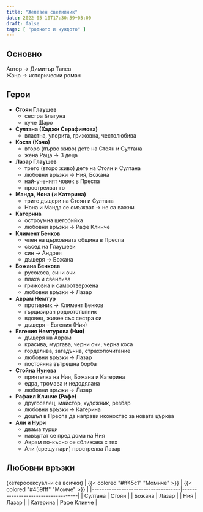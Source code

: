 ```yaml
---
title: "Железен светилник"
date: 2022-05-10T17:30:59+03:00
draft: false
tags: [ "родното и чуждото" ]
---
```


## Основно

Автор -> Димитър Талев  
Жанр -> исторически роман  


## Герои

- **Стоян Глаушев**
  - сестра Благуна
  - куче Шаро
- **Султана (Хаджи Серафимова)**
  - властна, упорита, грижовна, честолюбива
- **Коста (Кочо)**
  - второ (първо живо) дете на Стоян и Султана
  - жена Раца -> 3 деца
- **Лазар Глаушев**
  - трето (второ живо) дете на Стоян и Султана
  - любовни връзки -> Ния, Божана
  - най-ученият човек в Преспа
  - прострелват го
- **Манда, Нона (и Катерина)**
  - трите дъщери на Стоян и Султана
  - Нона и Манда се омъжват -> не са важни
- **Катерина**
  - остроумна шегобийка
  - любовни връзки -> Рафе Клинче
- **Климент Бенков**
  - член на църковната община в Преспа
  - съсед на Глаушеви
  - син -> Андрея
  - дъщеря -> Божана
- **Божана Бенкова**
  - русокоса, сини очи
  - плаха и свенлива
  - грижовна и самоотвержена
  - любовни връзки -> Лазар
- **Аврам Немтур**
  - противник -> Климент Бенков
  - гърцизиран родоотстъпник
  - вдовец, живее със сестра си
  - дъщеря – Евгения (Ния)
- **Евгения Немтурова (Ния)**
  - дъщеря на Аврам
  - красива, мургава, черни очи, черна коса
  - горделива, загадъчна, страхопочитание
  - любовни връзки -> Лазар
  - постоянна вътрешна борба
- **Стойна Нунева**
  - приятелка на Ния, Божана и Катерина
  - едра, тромава и недодялана
  - любовни връзки -> Лазар
- **Рафаил Клинче (Рафе)**
  - другоселец, майстор, художник, резбар
  - любовни връзки -> Катерина
  - дошъл в Преспа да направи иконостас за новата църква
- **Али и Нури**
  - двама турци
  - навъртат се пред дома на Ния
  - Аврам по-късно се сближава с тях
  - Али (срещу пари) прострелва Лазар

## Любовни връзки

(хетеросексуални са всички)
| {{< colored "#ff45c1" "Момиче" >}} | {{< colored "#459fff" "Момче" >}} |
|------------------------------------|-----------------------------------|
| Султана | Стоян |
| Божана | Лазар |
| Ния | Лазар |
| Катерина | Рафе Клинче |

